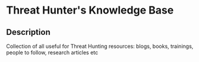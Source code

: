 # Threat Hunter's Knowledge Base

## Description
Collection of all useful for Threat Hunting resources: blogs, books, trainings, people to follow, research articles etc
